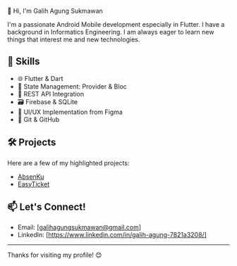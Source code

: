 👋 Hi, I'm Galih Agung Sukmawan 

I'm a passionate Android Mobile development especially in Flutter. I have a background in Informatics Engineering. I am always eager to learn new things that interest me and new technologies.

## 🚀 Skills
- 🌐 Flutter & Dart
- 🧱 State Management: Provider & Bloc
- 📡 REST API Integration
- 🗃️ Firebase & SQLite
- 🎨 UI/UX Implementation from Figma
- 🧰 Git & GitHub

## 🛠️ Projects
Here are a few of my highlighted projects:

- [AbsenKu](https://github.com/galihagungs/AbsenKu)
- [EasyTicket](https://github.com/galihagungs/EasyTicket)

## 📫 Let's Connect!
- Email: [galihagungsukmawan@gmail.com]
- LinkedIn: [https://www.linkedin.com/in/galih-agung-7821a3208/]

---

Thanks for visiting my profile! 😊